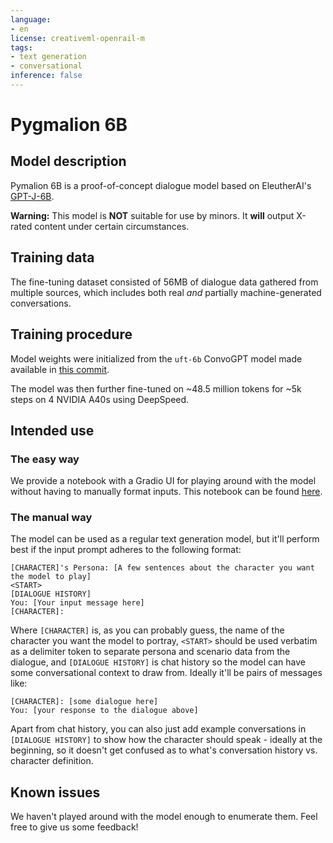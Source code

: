 ```yaml
---
language:
- en
license: creativeml-openrail-m
tags:
- text generation
- conversational
inference: false
---
```


# Pygmalion 6B

## Model description

Pymalion 6B is a proof-of-concept dialogue model based on EleutherAI's [GPT-J-6B](https://huggingface.co/EleutherAI/gpt-j-6B).

**Warning:** This model is **NOT** suitable for use by minors. It **will** output X-rated content under certain circumstances.

## Training data

The fine-tuning dataset consisted of 56MB of dialogue data gathered from multiple sources, which includes both real _and_ partially machine-generated conversations.

## Training procedure

Model weights were initialized from the `uft-6b` ConvoGPT model made available in [this commit](https://huggingface.co/hakurei/convogpt/tree/41b67bfddb6cd97070ffddf708e9720c9cb8d224/6b-uft).

The model was then further fine-tuned on ~48.5 million tokens for ~5k steps on 4 NVIDIA A40s using DeepSpeed.

## Intended use

### The easy way

We provide a notebook with a Gradio UI for playing around with the model without having to manually format inputs. This notebook can be found [here](https://github.com/PygmalionAI/gradio-ui/blob/master/notebooks/GPU.ipynb).

### The manual way

The model can be used as a regular text generation model, but it'll perform best if the input prompt adheres to the following format:

```
[CHARACTER]'s Persona: [A few sentences about the character you want the model to play]
<START>
[DIALOGUE HISTORY]
You: [Your input message here]
[CHARACTER]:
```

Where `[CHARACTER]` is, as you can probably guess, the name of the character you want the model to portray, `<START>` should be used verbatim as a delimiter token to separate persona and scenario data from the dialogue, and `[DIALOGUE HISTORY]` is chat history so the model can have some conversational context to draw from. Ideally it'll be pairs of messages like:

```
[CHARACTER]: [some dialogue here]
You: [your response to the dialogue above]
```

Apart from chat history, you can also just add example conversations in `[DIALOGUE HISTORY]` to show how the character should speak - ideally at the beginning, so it doesn't get confused as to what's conversation history vs. character definition.

## Known issues

We haven't played around with the model enough to enumerate them. Feel free to give us some feedback!
